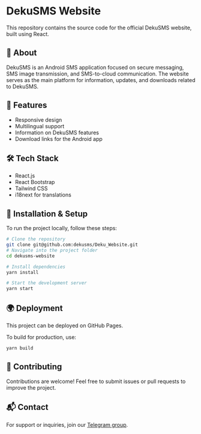 # DekuSMS Website

This repository contains the source code for the official DekuSMS website, built using React.

## 📌 About
DekuSMS is an Android SMS application focused on secure messaging, SMS image transmission, and SMS-to-cloud communication. The website serves as the main platform for information, updates, and downloads related to DekuSMS.

## 🚀 Features
- Responsive design
- Multilingual support
- Information on DekuSMS features
- Download links for the Android app

## 🛠 Tech Stack
- React.js
- React Bootstrap
- Tailwind CSS
- i18next for translations

## 🔧 Installation & Setup
To run the project locally, follow these steps:

```bash
# Clone the repository
git clone git@github.com:dekusms/Deku_Website.git
# Navigate into the project folder
cd dekusms-website

# Install dependencies
yarn install

# Start the development server
yarn start
```

## 🌍 Deployment
This project can be deployed on GitHub Pages.

To build for production, use:

```bash
yarn build
```

## 🤝 Contributing
Contributions are welcome! Feel free to submit issues or pull requests to improve the project.


## 📬 Contact
For support or inquiries, join our [Telegram group](https://t.me/deku_sms).

